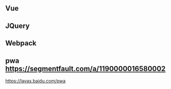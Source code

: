## Vue
## JQuery
## Webpack

## pwa https://segmentfault.com/a/1190000016580002
https://lavas.baidu.com/pwa

